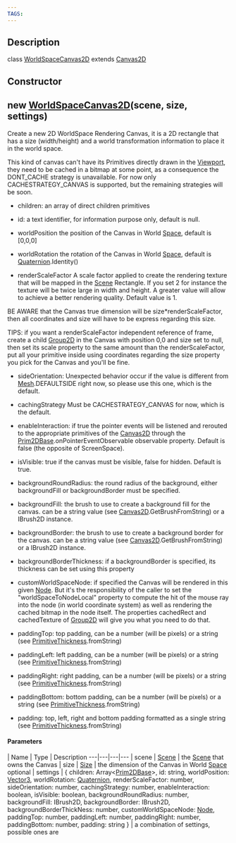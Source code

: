 ```yaml
---
TAGS:
---
```

## Description

class [WorldSpaceCanvas2D](/classes/2.4/WorldSpaceCanvas2D) extends [Canvas2D](/classes/2.4/Canvas2D)



## Constructor

## new [WorldSpaceCanvas2D](/classes/2.4/WorldSpaceCanvas2D)(scene, size, settings)

Create a new 2D WorldSpace Rendering Canvas, it is a 2D rectangle that has a size (width/height) and a world transformation information to place it in the world space.

This kind of canvas can't have its Primitives directly drawn in the [Viewport](/classes/2.4/Viewport), they need to be cached in a bitmap at some point, as a consequence the DONT_CACHE strategy is unavailable. For now only CACHESTRATEGY_CANVAS is supported, but the remaining strategies will be soon.

 - children: an array of direct children primitives

 - id: a text identifier, for information purpose only, default is null.

 - worldPosition the position of the Canvas in World [Space](/classes/2.4/Space), default is [0,0,0]

 - worldRotation the rotation of the Canvas in World [Space](/classes/2.4/Space), default is [Quaternion](/classes/2.4/Quaternion).Identity()

 - renderScaleFactor A scale factor applied to create the rendering texture that will be mapped in the [Scene](/classes/2.4/Scene) Rectangle. If you set 2 for instance the texture will be twice large in width and height. A greater value will allow to achieve a better rendering quality. Default value is 1.

BE AWARE that the Canvas true dimension will be size*renderScaleFactor, then all coordinates and size will have to be express regarding this size.

TIPS: if you want a renderScaleFactor independent reference of frame, create a child [Group2D](/classes/2.4/Group2D) in the Canvas with position 0,0 and size set to null, then set its scale property to the same amount than the renderScaleFactor, put all your primitive inside using coordinates regarding the size property you pick for the Canvas and you'll be fine.

- sideOrientation: Unexpected behavior occur if the value is different from [Mesh](/classes/2.4/Mesh).DEFAULTSIDE right now, so please use this one, which is the default.

- cachingStrategy Must be CACHESTRATEGY_CANVAS for now, which is the default.

- enableInteraction: if true the pointer events will be listened and rerouted to the appropriate primitives of the [Canvas2D](/classes/2.4/Canvas2D) through the [Prim2DBase](/classes/2.4/Prim2DBase).onPointerEventObservable observable property. Default is false (the opposite of ScreenSpace).

- isVisible: true if the canvas must be visible, false for hidden. Default is true.

- backgroundRoundRadius: the round radius of the background, either backgroundFill or backgroundBorder must be specified.

- backgroundFill: the brush to use to create a background fill for the canvas. can be a string value (see [Canvas2D](/classes/2.4/Canvas2D).GetBrushFromString) or a IBrush2D instance.

- backgroundBorder: the brush to use to create a background border for the canvas. can be a string value (see [Canvas2D](/classes/2.4/Canvas2D).GetBrushFromString) or a IBrush2D instance.

- backgroundBorderThickness: if a backgroundBorder is specified, its thickness can be set using this property

- customWorldSpaceNode: if specified the Canvas will be rendered in this given [Node](/classes/2.4/Node). But it's the responsibility of the caller to set the "worldSpaceToNodeLocal" property to compute the hit of the mouse ray into the node (in world coordinate system) as well as rendering the cached bitmap in the node itself. The properties cachedRect and cachedTexture of [Group2D](/classes/2.4/Group2D) will give you what you need to do that.

- paddingTop: top padding, can be a number (will be pixels) or a string (see [PrimitiveThickness](/classes/2.4/PrimitiveThickness).fromString)

- paddingLeft: left padding, can be a number (will be pixels) or a string (see [PrimitiveThickness](/classes/2.4/PrimitiveThickness).fromString)

- paddingRight: right padding, can be a number (will be pixels) or a string (see [PrimitiveThickness](/classes/2.4/PrimitiveThickness).fromString)

- paddingBottom: bottom padding, can be a number (will be pixels) or a string (see [PrimitiveThickness](/classes/2.4/PrimitiveThickness).fromString)

- padding: top, left, right and bottom padding formatted as a single string (see [PrimitiveThickness](/classes/2.4/PrimitiveThickness).fromString)

#### Parameters
 | Name | Type | Description
---|---|---|---
 | scene | [Scene](/classes/2.4/Scene) |  the [Scene](/classes/2.4/Scene) that owns the Canvas
 | size | [Size](/classes/2.4/Size) |  the dimension of the Canvas in World [Space](/classes/2.4/Space)
optional | settings | { children: Array&lt;[Prim2DBase](/classes/2.4/Prim2DBase)&gt;,  id: string,  worldPosition: [Vector3](/classes/2.4/Vector3),  worldRotation: [Quaternion](/classes/2.4/Quaternion),  renderScaleFactor: number,  sideOrientation: number,  cachingStrategy: number,  enableInteraction: boolean,  isVisible: boolean,  backgroundRoundRadius: number,  backgroundFill: IBrush2D,  backgroundBorder: IBrush2D,  backgroundBorderThickNess: number,  customWorldSpaceNode: [Node](/classes/2.4/Node),  paddingTop: number,  paddingLeft: number,  paddingRight: number,  paddingBottom: number,  padding: string } |  a combination of settings, possible ones are
